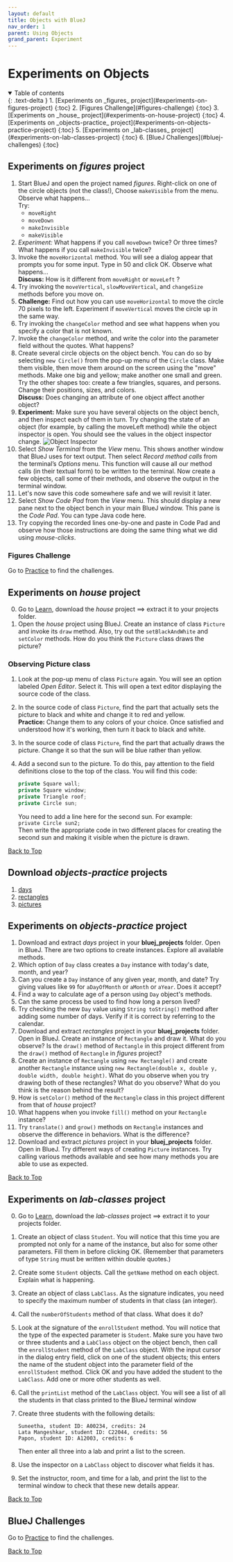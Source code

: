 ```yaml
---
layout: default
title: Objects with BlueJ
nav_order: 1
parent: Using Objects
grand_parent: Experiment
---
```


# Experiments on Objects

<details open markdown="block">
  <summary>
    Table of contents
  </summary>
  {: .text-delta }
1. [Experiments on _figures_ project](#experiments-on-figures-project)
   {:toc}
2. [Figures Challenge](#figures-challenge)
   {:toc}
3. [Experiments on _house_ project](#experiments-on-house-project)
   {:toc}
4. [Experiments on _objects-practice_ project](#experiments-on-objects-practice-project)
   {:toc}
5. [Experiments on _lab-classes_ project](#experiments-on-lab-classes-project)
   {:toc}
6. [BlueJ Challenges](#bluej-challenges)
   {:toc}
</details>

## Experiments on _figures_ project
1. Start BlueJ and open the project named _figures_.
   Right-click on one of the circle objects (not the class!), Choose `makeVisible` from the menu. Observe what happens…  
   Try:  
   - `moveRight`
   - `moveDown`
   - `makeInvisible`
   - `makeVisible`
2. _Experiment:_ What happens if you call `moveDown` twice? Or three times? What happens if you call `makeInvisible` twice?
3. Invoke the `moveHorizontal` method. You will see a dialog appear that prompts you for some input. Type in 50 and click OK. Observe what happens…  
**Discuss:** How is it different from `moveRight` or `moveLeft` ?
4. Try invoking the `moveVertical`, `slowMoveVertical`, and `changeSize` methods before you move on.
5. **Challenge:** Find out how you can use `moveHorizontal` to move the circle 70 pixels to the left.
   Experiment if `moveVertical` moves the circle up in the same way.
6. Try invoking the `changeColor` method and see what happens when you specify a color that is not known.
7. Invoke the `changeColor` method, and write the color into the parameter field without the quotes. What happens?
8. Create several circle objects on the object bench. You can do so by selecting `new Circle()` from the pop-up menu of the `Circle` class. Make them visible, then move them around on the screen using the "move" methods. Make one big and yellow; make another one small and green. Try the other shapes too: create a few triangles, squares, and persons. Change their positions, sizes, and colors.  
**Discuss:** Does changing an attribute of one object affect another object?
9. **Experiment:** Make sure you have several objects on the object bench, and then inspect each of them in turn. Try changing the state of an object (for example, by calling the moveLeft method) while the object inspector is open. You should see the values in the object inspector change.
   ![Object Inspector](../images/objects/bluej-object-inspector.png)
10. Select *Show Terminal* from the *View* menu. This shows another window that BlueJ uses for text output. Then select *Record method calls* from the terminal’s *Options* menu. This function will cause all our method calls (in their textual form) to be written to the terminal. Now create a few objects, call some of their methods, and observe the output in the terminal window.
11. Let's now save this code somewhere safe and we will revisit it later.
12. Select *Show Code Pad* from the *View* menu. This should display a new pane next to the object bench in your main BlueJ window. This pane is the *Code Pad*. You can type Java code here.
13. Try copying the recorded lines one-by-one and paste in Code Pad and observe how those instructions are doing the same thing what we did using *mouse-clicks*.
 
### Figures Challenge

Go to [Practice](../practice/java/foundations/objects-with-bluej#figures-challenge) to find the challenges.

## Experiments on _house_ project

0. Go to [Learn](../learn/java/foundations/using-objects#download-week-1-bluej-projects), download the _house_ project ==> extract it to your projects folder.
1. Open the _house_ project using BlueJ. Create an instance of class `Picture` and invoke its `draw` method. Also, try out the `setBlackAndWhite` and `setColor` methods. How do you think the `Picture` class draws the picture?

### Observing Picture class

1. Look at the pop-up menu of class `Picture` again. You will see an option labeled _Open Editor_. Select it. This will open a text editor displaying the source code of the class.
2. In the source code of class `Picture`, find the part that actually sets the picture to black and white and change it to red and yellow.  
   **Practice:** Change them to any colors of your choice. Once satisfied and understood how it's working, then turn it back to black and white.
3. In the source code of class `Picture`, find the part that actually draws the picture. Change it so that the sun will be blue rather than yellow.
4. Add a second sun to the picture. To do this, pay attention to the field definitions close to the top of the class. You will find this code:

   ```java
   private Square wall;
   private Square window;
   private Triangle roof;
   private Circle sun;
   ```

   You need to add a line here for the second sun. For example:  
   `private Circle sun2;`  
   Then write the appropriate code in two different places for creating the second sun and making it visible when the picture is drawn.

[Back to Top](#top)

## Download _objects-practice_ projects

1. [days](../project_zips/bluej/part01/days.zip)
2. [rectangles](../project_zips/bluej/part01/rectangles.zip)
3. [pictures](../project_zips/bluej/part01/pictures.zip)

## Experiments on _objects-practice_ project

1. Download and extract _days_ project in your **bluej_projects** folder. Open in BlueJ. There are two options to create instances. Explore all available methods.
2. Which option of `Day` class creates a `Day` instance with today's date, month, and year?
3. Can you create a `Day` instance of any given year, month, and date? Try giving values like `99` for `aDayOfMonth` or `aMonth` or `aYear`. Does it accept?
4. Find a way to calculate age of a person using `Day` object's methods.
5. Can the same process be used to find how long a person lived?
6. Try checking the new `Day` value using `String toString()` method after adding some number of days. Verify if it is correct by referring to the calendar.
7. Download and extract _rectangles_ project in your **bluej_projects** folder. Open in BlueJ. Create an instance of `Rectangle` and draw it. What do you observe? Is the `draw()` method of `Rectangle` in this project different from the `draw()` method of `Rectangle` in _figures_ project? 
8. Create an instance of `Rectangle` using `new Rectangle()` and create another `Rectangle` instance using `new Rectangle(double x, double y, double width, double height)`. What do you observe when you try drawing both of these rectangles? What do you observe? What do you think is the reason behind the result?
9. How is `setColor()` method of the `Rectangle` class in this project different from that of _house_ project?
10. What happens when you invoke `fill()` method on your `Rectangle` instance?
11. Try `translate()` and `grow()` methods on `Rectangle` instances and observe the difference in behaviors. What is the difference?
12. Download and extract _pictures_ project in your **bluej_projects** folder. Open in BlueJ. Try different ways of creating `Picture` instances. Try calling various methods available and see how many methods you are able to use as expected.

[Back to Top](#top)

## Experiments on _lab-classes_ project

0. Go to [Learn](../learn/java/foundations/using-objects#download-week-1-bluej-projects), download the _lab-classes_ project ==> extract it to your projects folder.
1. Create an object of class `Student`. You will notice that this time you are prompted not only for a name of the instance, but also for some other parameters. Fill them in before clicking OK. (Remember that parameters of type `String` must be written within double quotes.)
2. Create some `Student` objects. Call the `getName` method on each object. Explain what is happening.
3. Create an object of class `LabClass`. As the signature indicates, you need to specify the maximum number of students in that class (an integer).
4. Call the `numberOfStudents` method of that class. What does it do?
5. Look at the signature of the `enrollStudent` method. You will notice that the type of the expected parameter is `Student`. Make sure you have two or three students and a `LabClass` object on the object bench, then call the `enrollStudent` method of the `LabClass` object. With the input cursor in the dialog entry field, click on one of the student objects; this enters the name of the student object into the parameter field of the `enrollStudent` method. Click OK and you have added the student to the `LabClass`. Add one or more other students as well.
6. Call the `printList` method of the `LabClass` object. You will see a list of all the students in that class printed to the BlueJ terminal window
7. Create three students with the following details:

   ```
   Suneetha, student ID: A00234, credits: 24
   Lata Mangeshkar, student ID: C22044, credits: 56
   Papon, student ID: A12003, credits: 6
   ```

   Then enter all three into a lab and print a list to the screen.

8. Use the inspector on a `LabClass` object to discover what fields it has.
9. Set the instructor, room, and time for a lab, and print the list to the terminal window to check that these new details appear.

[Back to Top](#top)

## BlueJ Challenges

Go to [Practice](../practice/java/foundations/objects-with-bluej#house-challenges) to find the challenges.

[Back to Top](#top)
